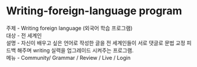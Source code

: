 # Writing-foreign-language program
주제 - Writing foreign language (외국어 학습 프로그램)<br>
대상 - 전 세계인<br>
설명 - 자신이 배우고 싶은 언어로 작성한 글을 전 세계인들이 서로 댓글로  문법 교정 피드백 해주며 writing 실력을 업그레이드 시켜주는  프로그램.<br>
메뉴 - Community/ Grammar / Review /  Live / Login<br>
